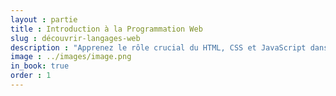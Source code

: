 ```yaml
---
layout : partie
title : Introduction à la Programmation Web
slug : découvrir-langages-web
description : "Apprenez le rôle crucial du HTML, CSS et JavaScript dans la création de pages web."
image : ../images/image.png
in_book: true
order : 1
---
```


